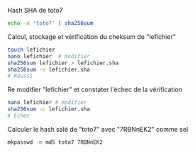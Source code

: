
Hash SHA de toto7
```bash
echo -n 'toto7' | sha256sum
```

Calcul, stockage et vérification du cheksum de "lefichier"
```bash
touch lefichier
nano lefichier  # modifier
sha256sum lefichier > lefichier.sha
sha256sum -c lefichier.sha
# Réussi
```

Re modifier "lefichier" et constater l'échec de la vérification
```bash
nano lefichier # modifier
sha256sum -c lefichier.sha
# Echec
```

Calculer le hash salé de "toto7" avec "7RBNnEK2" comme sel
```bash
mkpasswd -m md5 toto7 7RBNnEK2
```